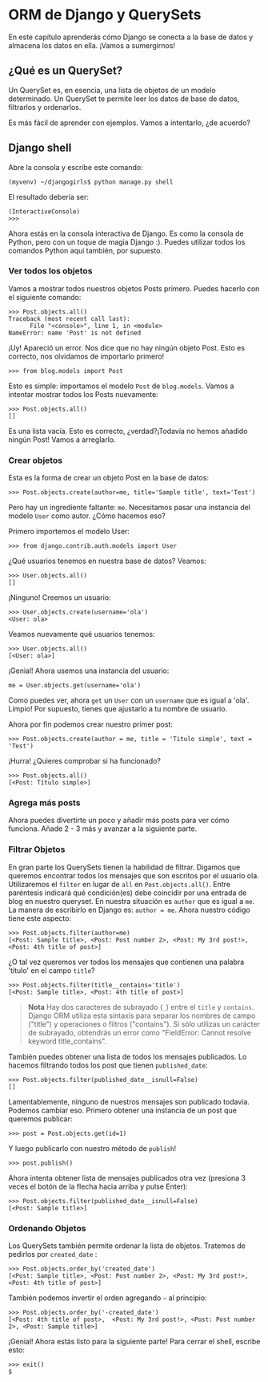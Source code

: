 # ORM de Django y QuerySets

En este capítulo aprenderás cómo Django se conecta a la base de datos y almacena los datos en ella. ¡Vamos a sumergirnos!

## ¿Qué es un QuerySet?

Un QuerySet es, en esencia, una lista de objetos de un modelo determinado. Un QuerySet te permite leer los datos de base de datos, filtrarlos y ordenarlos.

Es más fácil de aprender con ejemplos. Vamos a intentarlo, ¿de acuerdo?

## Django shell

Abre la consola y escribe este comando:

    (myvenv) ~/djangogirls$ python manage.py shell


El resultado debería ser:

    (InteractiveConsole)
    >>>


Ahora estás en la consola interactiva de Django. Es como la consola de Python, pero con un toque de magia Django :). Puedes utilizar todos los comandos Python aquí también, por supuesto.

### Ver todos los objetos

Vamos a mostrar todos nuestros objetos Posts primero. Puedes hacerlo con el siguiente comando:

    >>> Post.objects.all()
    Traceback (most recent call last):
          File "<console>", line 1, in <module>
    NameError: name 'Post' is not defined


¡Uy! Apareció un error. Nos dice que no hay ningún objeto Post. Esto es correcto, nos olvidamos de importarlo primero!

    >>> from blog.models import Post


Esto es simple: importamos el modelo `Post` de `blog.models`. Vamos a intentar mostrar todos los Posts nuevamente:

    >>> Post.objects.all()
    []


Es una lista vacía. Esto es correcto, ¿verdad?¡Todavía no hemos añadido ningún Post! Vamos a arreglarlo.

### Crear objetos

Esta es la forma de crear un objeto Post en la base de datos:

    >>> Post.objects.create(author=me, title='Sample title', text='Test')


Pero hay un ingrediente faltante: `me`. Necesitamos pasar una instancia del modelo `User` como autor. ¿Cómo hacemos eso?

Primero importemos el modelo User:

    >>> from django.contrib.auth.models import User


¿Qué usuarios tenemos en nuestra base de datos? Veamos:

    >>> User.objects.all()
    []


¡Ninguno! Creemos un usuario:

    >>> User.objects.create(username='ola')
    <User: ola>


Veamos nuevamente qué usuarios tenemos:

    >>> User.objects.all()
    [<User: ola>]


¡Genial! Ahora usemos una instancia del usuario:

    me = User.objects.get(username='ola')


Como puedes ver, ahora `get` un `User` con un `username` que es igual a 'ola'. Limpio! Por supuesto, tienes que ajustarlo a tu nombre de usuario.

Ahora por fin podemos crear nuestro primer post:

    >>> Post.objects.create(author = me, title = 'Titulo simple', text = 'Test')


¡Hurra! ¿Quieres comprobar si ha funcionado?

    >>> Post.objects.all()
    [<Post: Título simple>]


### Agrega más posts

Ahora puedes divertirte un poco y añadir más posts para ver cómo funciona. Añade 2 - 3 más y avanzar a la siguiente parte.

### Filtrar Objetos

En gran parte los QuerySets tienen la habilidad de filtrar. Digamos que queremos encontrar todos los mensajes que son escritos por el usuario ola. Utilizaremos el `filter` en lugar de `all` en `Post.objects.all()`. Entre paréntesis indicará qué condición(es) debe coincidir por una entrada de blog en nuestro queryset. En nuestra situación es `author` que es igual a `me`. La manera de escribirlo en Django es: `author = me`. Ahora nuestro código tiene este aspecto:

    >>> Post.objects.filter(author=me)
    [<Post: Sample title>, <Post: Post number 2>, <Post: My 3rd post!>, <Post: 4th title of post>]


¿O tal vez queremos ver todos los mensajes que contienen una palabra 'título' en el campo `title`?

    >>> Post.objects.filter(title__contains='title')
    [<Post: Sample title>, <Post: 4th title of post>]


> **Nota** Hay dos caracteres de subrayado (`_`) entre el `title` y `contains`. Django ORM utiliza esta sintaxis para separar los nombres de campo ("title") y operaciones o filtros ("contains"). Si sólo utilizas un carácter de subrayado, obtendrás un error como "FieldError: Cannot resolve keyword title_contains".

También puedes obtener una lista de todos los mensajes publicados. Lo hacemos filtrando todos los post que tienen `published_date`:

    >>> Post.objects.filter(published_date__isnull=False)
    []


Lamentablemente, ninguno de nuestros mensajes son publicado todavía. Podemos cambiar eso. Primero obtener una instancia de un post que queremos publicar:

    >>> post = Post.objects.get(id=1)


Y luego publicarlo con nuestro método de `publish`!

    >>> post.publish()


Ahora intenta obtener lista de mensajes publicados otra vez (presiona 3 veces el botón de la flecha hacia arriba y pulse Enter):

    >>> Post.objects.filter(published_date__isnull=False)
    [<Post: Sample title>]


### Ordenando Objetos

Los QuerySets también permite ordenar la lista de objetos. Tratemos de pedirlos por `created_date` :

    >>> Post.objects.order_by('created_date')
    [<Post: Sample title>, <Post: Post number 2>, <Post: My 3rd post!>, <Post: 4th title of post>]


También podemos invertir el orden agregando `–` al principio:

    >>> Post.objects.order_by('-created_date')
    [<Post: 4th title of post>,  <Post: My 3rd post!>, <Post: Post number 2>, <Post: Sample title>]


¡Genial! Ahora estás listo para la siguiente parte! Para cerrar el shell, escribe esto:

    >>> exit()
    $
